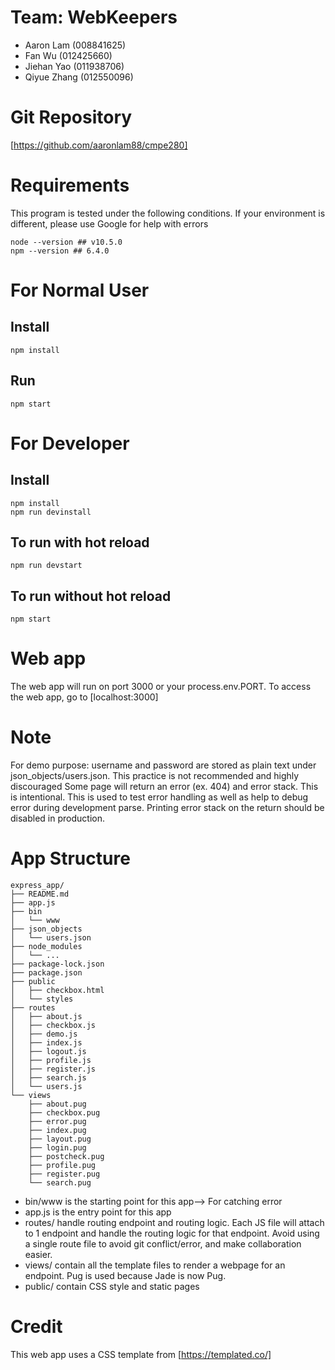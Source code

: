 # Team: WebKeepers
* Aaron Lam (008841625)
* Fan Wu (012425660)
* Jiehan Yao (011938706)
* Qiyue Zhang (012550096)

# Git Repository
[https://github.com/aaronlam88/cmpe280]

# Requirements
This program is tested under the following conditions. If your environment is different, please use Google for help with errors
```
node --version ## v10.5.0
npm --version ## 6.4.0
```
# For Normal User
## Install
```
npm install
```
## Run
```
npm start
```

# For Developer
## Install
```
npm install
npm run devinstall
```

## To run with hot reload
```
npm run devstart
```

## To run without hot reload
```
npm start
```

# Web app
The web app will run on port 3000 or your process.env.PORT. To access the web app, go to [localhost:3000]

# Note
For demo purpose: username and password are stored as plain text under json_objects/users.json. This practice is not recommended and highly discouraged
Some page will return an error (ex. 404) and error stack. This is intentional. This is used to test error handling as well as help to debug error during development parse. Printing error stack on the return should be disabled in production.

# App Structure
```
express_app/
├── README.md
├── app.js
├── bin
│   └── www
├── json_objects
│   └── users.json
├── node_modules
│   └── ...
├── package-lock.json
├── package.json
├── public
│   ├── checkbox.html
│   └── styles
├── routes
│   ├── about.js
│   ├── checkbox.js
│   ├── demo.js
│   ├── index.js
│   ├── logout.js
│   ├── profile.js
│   ├── register.js
│   ├── search.js
│   └── users.js
└── views
    ├── about.pug
    ├── checkbox.pug
    ├── error.pug
    ├── index.pug
    ├── layout.pug
    ├── login.pug
    ├── postcheck.pug
    ├── profile.pug
    ├── register.pug
    └── search.pug
```
- bin/www is the starting point for this app--> For catching error
- app.js is the entry point for this app
- routes/ handle routing endpoint and routing logic. Each JS file will attach to 1 endpoint and handle the routing logic for that endpoint. Avoid using a single route file to avoid git conflict/error, and make collaboration easier.
- views/ contain all the template files to render a webpage for an endpoint. Pug is used because Jade is now Pug.
- public/ contain CSS style and static pages

# Credit
This web app uses a CSS template from [https://templated.co/]